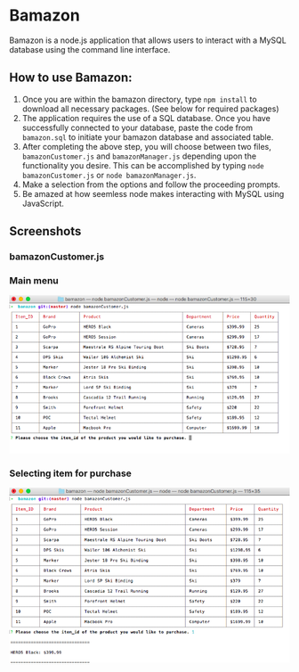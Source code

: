 # Bamazon

Bamazon is a node.js application that allows users to interact with a MySQL database using the command line interface.

## How to use Bamazon:

1. Once you are within the bamazon directory, type `npm install` to download all necessary packages. (See below for required packages)
2. The application requires the use of a SQL database. Once you have successfully connected to your database, paste the code from `bamazon.sql` to initiate your bamazon database and associated table.
3. After completing the above step, you will choose between two files, `bamazonCustomer.js` and `bamazonManager.js` depending upon the functionality you desire. This can be accomplished by typing `node bamazonCustomer.js` or `node bamazonManager.js`.
4. Make a selection from the options and follow the proceeding prompts.
5. Be amazed at how seemless node makes interacting with MySQL using JavaScript.

## Screenshots
### bamazonCustomer.js
### Main menu

![Screenshot](/bamazonCustomer01.png)

### Selecting item for purchase

![Screenshot](/bamazonCustomer02.png)
